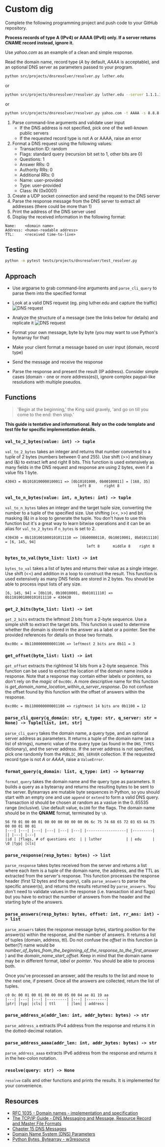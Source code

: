 # Custom dig

Complete the following programming project and push code to your GitHub repository.

**Process records of type A (IPv4) or AAAA (IPv6) only. If a server returns CNAME record instead, ignore it.**

Use *yahoo.com* as an example of a clean and simple response.

Read the domain name, record type (*A* by default, *AAAA* is acceptable), and an optional DNS server as parameters passed to your program.

```bash
python src/projects/dnsresolver/resolver.py luther.edu
```

or

```bash
python src/projects/dnsresolver/resolver.py luther.edu --server 1.1.1.1
```

or

```bash
python src/projects/dnsresolver/resolver.py yahoo.com -t AAAA -s 8.8.8.8
```

1. Parse command-line arguments and validate user input
   - If the DNS address is not specified, pick one of the well-known public servers
   - If the requested record type is not A or AAAA, raise an error
2. Format a DNS request using the following values:
   - Transaction ID: random
   - Flags: standard query (recursion bit set to 1, other bits are 0)
   - Questions: 1
   - Answer RRs: 0
   - Authority RRs: 0
   - Additional RRs: 0
   - Name: user-provided
   - Type: user-provided
   - Class: IN (0x0001)
3. Create a UDP socket connection and send the request to the DNS server
4. Parse the response message from the DNS server to extract all addresses (there could be more than 1)
5. Print the address of the DNS server used
6. Display the received information in the following format:

```text
Name:    <domain name>
Address: <human-readable address>
TTL:     <received time-to-live>
```

## Testing

```bash
python -m pytest tests/projects/dnsresolver/test_resolver.py
```

## Approach

- Use argparse to grab command-line arguments and `parse_cli_query` to parse them into the specified format
- Look at a valid DNS request (eg. ping luther.edu and capture the traffic)
![DNS request](dns_query.png)

- Analyze the structure of a message (see the links below for details) and replicate it
![DNS request](dns_query_hex.png)

- Format your own message, byte by byte (you may want to use Python's bytearray for that)
- Make your client format a message based on user input (domain, record type)
- Send the message and receive the response
- Parse the response and present the result (IP address). Consider simple cases (domain - one or more address(es)), ignore complex paypal-like resolutions with multiple pseudos.

## Functions

> 'Begin at the beginning,' the King said gravely, 'and go on till you come to the end: then stop.'

**This guide is tentative and informational. Rely on the code template and test file for specific implementation details.**

### `val_to_2_bytes(value: int) -> tuple`

`val_to_2_bytes` takes an integer and returns that number converted to a tuple of 2 bytes (numbers between 0 and 255). Use shift (>>) and binary and (&) to extract left and right 8 bits. This function is used extensively as many fields in the DNS request and response are using 2 bytes, even if a value fits 1 byte.

```text
43043 = 0b1010100000100011 => [0b10101000, 0b00100011] = [168, 35]
                                 left 8      right 8
```

### `val_to_n_bytes(value: int, n_bytes: int) -> tuple`

`val_to_n_bytes` takes an integer and the target tuple size, converting the number to a tuple of the specified size. Use shifting (<<, >>) and bit masking (&) in a loop to generate the tuple. You don't have to use this function but it's a great way to learn bitwise operations and it can be an alias for `val_to_2_bytes` if `n_bytes` is set to 2.

```text
430430 = 0b1101001000101011110 => [0b00000110, 0b10010001, 0b01011110] = [6, 145, 94]
                                     left 8      middle 8    right 8
```

### `bytes_to_val(byte_list: list) -> int`

`bytes_to_val` takes a list of bytes and returns their value as a single integer. Use shift (<<) and addition in a loop to construct the result. This function is used extensively as many DNS fields are stored in 2 bytes. You should be able to process input lists of any size. 

```text
[6, 145, 94] = [0b110, 0b10010001, 0b01011110] => 0b1101001000101011110 = 430430
```

### `get_2_bits(byte_list: list) -> int`

`get_2_bits` extracts the leftmost 2 bits from a 2-byte sequence. Use a simple shift to extract the target bits. This function is used to determine whether the domain is stored in the answer as a label or a pointer. See the provided references for details on those two formats.

```text
0xc00c = 0b1100000000001100 => leftmost 2 bits are 0b11 = 3
```

### `get_offset(byte_list: list) -> int`

`get_offset` extracts the rightmost 14 bits from a 2-byte sequence. This function can be used to extract the location of the domain name inside a response. Note that a response may contain either labels or pointers, so don't rely on the *magic* of `0xc00c`. A more descriptive name for this function is *get_domain_name_location_within_a_server_response*. Do not confuse the offset found by this function with the offset of answers within the response.

```text
0xc00c = 0b1100000000001100 => rightmost 14 bits are 0b1100 = 12
```

### `parse_cli_query(q_domain: str, q_type: str, q_server: str = None) -> Tuple[list, int, str]`

`parse_cli_query` takes the domain name, a query type, and an optional server address as parameters. It returns a tuple of the domain name (as a list of strings), numeric value of the query type (as found in the `DNS_TYPES` dictionary), and the server address. If the server address is not specified, pick one randomly from the `PUBLIC_DNS_SERVER` collection. If the requested record type is not *A* or *AAAA*, raise a `ValueError`.

### `format_query(q_domain: list, q_type: int) -> bytearray`

`format_query` takes the domain name and the query type as parameters. It builds a query as a bytearray and returns the resulting bytes to be sent to the server. Bytearrays are mutable byte sequences in Python, so you should start with an empty one and use `append` or `extend` to form a valid DNS query. Transaction id should be chosen at random as a vaslue in the 0..65535 range (inclusive). Use default value, `0x100` for the flags. The domain name should be in the **QNAME** format, terminated by `\0`.

```text
56 f0 01 00 00 01 00 00 00 00 00 00 06 6c 75 74 68 65 72 03 65 64 75 00 00 01 00 01
|---| |---| |---| |---| |---| |---| |------------------| |---------| || |---| |---|
|id | |flags, # of questions etc  | | luther           | | edu     | \0 |typ| |cls|
```

### `parse_response(resp_bytes: bytes) -> list`

`parse_response` takes bytes received from the server and returns a list where each item is a tuple of the domain name, the address, and the TTL as extracted from the server's response. This function processes the response header (first 12 bytes and the query), calls `parse_answers` to parse the specific answer(s), and returns the results returned by `parse_answers`. You don't need to validate values in the response (i.e. transaction id and flags) but you have to extract the number of answers from the header and the starting byte of the answers.

### `parse_answers(resp_bytes: bytes, offset: int, rr_ans: int) -> list`

`parse_answers` takes the response message bytes, starting position for the answer(s) within the response, and the number of answers. It returns a list of tuples (domain, address, ttl). Do not confuse the *offset* in this function (a better(?) name would be *number_of_bytes_from_the_beginning_of_the_response_to_the_first_answer*) and the *domain_name_start_offset*. Keep in mind that the domain name may be in different format, *label* or *pointer*. You should be able to process both.

Once you've processed an answer, add the results to the list and move to the next one, if present. Once all the answers are collected, return the list of tuples.

```text
c0 0c 00 01 00 01 00 00 00 05 00 04 ae 81 19 aa
|---| |---| |---| |---------| |---| |---------|
|ptr| |typ| |cls| | ttl     | |len| | address |
```

### `parse_address_a(addr_len: int, addr_bytes: bytes) -> str`

`parse_address_a` extracts IPv4 address from the response and returns it in the dotted-decimal notation.

### `parse_address_aaaa(addr_len: int, addr_bytes: bytes) -> str`

`parse_address_aaaa` extracts IPv6 address from the response and returns it in the hex-colon notation.

### `resolve(query: str) -> None`

`resolve` calls and other functions and prints the results. It is implemented for your convenience.

## Resources

- [RFC 1035 - Domain names - implementation and specification](https://tools.ietf.org/html/rfc1035)
- [The TCP/IP Guide - DNS Messaging and Message, Resource Record and Master File Formats](http://www.tcpipguide.com/free/t_DNSMessagingandMessageResourceRecordandMasterFileF.htm)
- [Chapter 15 DNS Messages](http://www.zytrax.com/books/dns/ch15/)
- [Domain Name System (DNS) Parameters](http://www.iana.org/assignments/dns-parameters/dns-parameters.xhtml)
- [Python Bytes, Bytearray - w3resource](https://www.w3resource.com/python/python-bytes.php)
